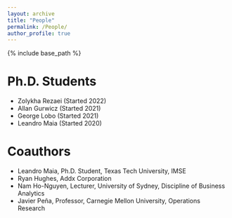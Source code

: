 ```yaml
---
layout: archive
title: "People"
permalink: /People/
author_profile: true
---
```


{% include base_path %}

Ph.D. Students
======

* Zolykha Rezaei (Started 2022)
* Allan Gurwicz (Started 2021)
* George Lobo (Started 2021)
* Leandro Maia (Started 2020)

Coauthors
======

* Leandro Maia, Ph.D. Student, Texas Tech University, IMSE
* Ryan Hughes, Addx Corporation
* Nam Ho-Nguyen, Lecturer, University of Sydney, Discipline of Business Analytics
* Javier Peña, Professor, Carnegie Mellon University, Operations Research
